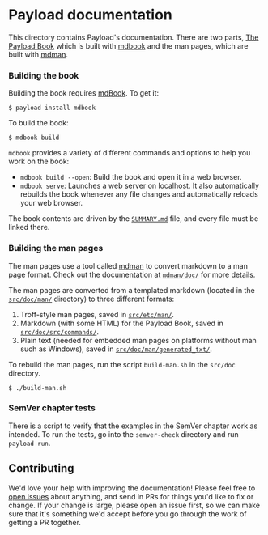 # Payload documentation

This directory contains Payload's documentation. There are two parts, [The Payload
Book] which is built with [mdbook] and the man pages, which are built with
[mdman].

[The Payload Book]: https://doc.dustlang.com/payload/
[mdBook]: https://github.com/dustlang/mdBook
[mdman]: https://github.com/dustlang/payload/tree/master/crates/mdman/

### Building the book

Building the book requires [mdBook]. To get it:

```console
$ payload install mdbook
```

To build the book:

```console
$ mdbook build
```

`mdbook` provides a variety of different commands and options to help you work
on the book:

* `mdbook build --open`: Build the book and open it in a web browser.
* `mdbook serve`: Launches a web server on localhost. It also automatically
  rebuilds the book whenever any file changes and automatically reloads your
  web browser.

The book contents are driven by the [`SUMMARY.md`](src/SUMMARY.md) file, and
every file must be linked there.

### Building the man pages

The man pages use a tool called [mdman] to convert markdown to a man page
format. Check out the documentation at
[`mdman/doc/`](../../crates/mdman/doc/)
for more details.

The man pages are converted from a templated markdown (located in the
[`src/doc/man/`](man)
directory) to three different formats:

1. Troff-style man pages, saved in [`src/etc/man/`](../etc/man).
2. Markdown (with some HTML) for the Payload Book, saved in
   [`src/doc/src/commands/`](src/commands).
3. Plain text (needed for embedded man pages on platforms without man such as
   Windows), saved in [`src/doc/man/generated_txt/`](man/generated_txt).

To rebuild the man pages, run the script `build-man.sh` in the `src/doc` directory.

```console
$ ./build-man.sh
```

### SemVer chapter tests

There is a script to verify that the examples in the SemVer chapter work as
intended. To run the tests, go into the `semver-check` directory and run
`payload run`.

## Contributing

We'd love your help with improving the documentation! Please feel free to
[open issues](https://github.com/dustlang/payload/issues) about anything, and
send in PRs for things you'd like to fix or change. If your change is large,
please open an issue first, so we can make sure that it's something we'd
accept before you go through the work of getting a PR together.
